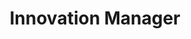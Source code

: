 ---
name: Neda Khan 
title: Innovation Manager
twitter: 
linkedin: neda-khan-946672100
1bgpic: /images/bg/photo12.jpg
pic: /images/team/neda.jpg
text: >
  Neda is an Innovation Manager focused on Way to Health at the Center for Health Care Innovation at Penn Medicine. She works with clinical and research teams to design, implement, and support their programs on the Way to Health platform. Prior to working with Way to Health, she was a clinical research coordinator under Dr. Peter Reese’s Lab. <br/> <br/>She managed a behavioral health clinical trial to encourage kidney stone patients to drink more water. She received her Bachelor’s degree from Drexel University in Biological Sciences with a minor in Psychology. She also recently completed her Masters In Health Care Innovation at the University of Pennsylvania. 
group: Operations
---